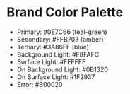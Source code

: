 # Brand Color Palette

- Primary: #0E7C66 (teal-green)
- Secondary: #FFB703 (amber)
- Tertiary: #3A86FF (blue)
- Background Light: #F8FAFC
- Surface Light: #FFFFFF
- On Background Light: #0B1320
- On Surface Light: #1F2937
- Error: #B00020
